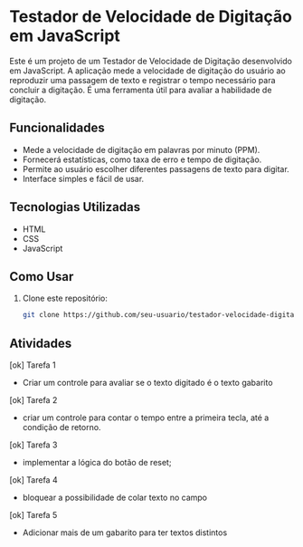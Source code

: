 # Testador de Velocidade de Digitação em JavaScript

Este é um projeto de um Testador de Velocidade de Digitação desenvolvido em JavaScript. A aplicação mede a velocidade de digitação do usuário ao reproduzir uma passagem de texto e registrar o tempo necessário para concluir a digitação. É uma ferramenta útil para avaliar a habilidade de digitação.

## Funcionalidades

- Mede a velocidade de digitação em palavras por minuto (PPM).
- Fornecerá estatísticas, como taxa de erro e tempo de digitação.
- Permite ao usuário escolher diferentes passagens de texto para digitar.
- Interface simples e fácil de usar.

## Tecnologias Utilizadas

- HTML
- CSS
- JavaScript

## Como Usar

1. Clone este repositório:

   ```bash
   git clone https://github.com/seu-usuario/testador-velocidade-digitação.git

## Atividades

[ok] Tarefa 1
- Criar um controle para avaliar se o texto digitado é o texto gabarito

[ok] Tarefa 2
- criar um controle para contar o tempo entre a primeira tecla, até a condição de retorno.

[ok] Tarefa 3
- implementar a lógica do botão de reset;

[ok] Tarefa 4
- bloquear a possibilidade de colar texto no campo

[ok] Tarefa 5
- Adicionar mais de um gabarito para ter textos distintos
